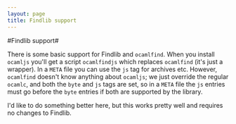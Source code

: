 ```yaml
---
layout: page
title: Findlib support
---
```

#Findlib support#

There is some basic support for Findlib and `ocamlfind`. When you
install `ocamljs` you'll get a script `ocamlfindjs` which replaces
`ocamlfind` (it's just a wrapper). In a `META` file you can use the
`js` tag for archives etc. However, `ocamlfind` doesn't know anything
about `ocamljs`; we just override the regular `ocamlc`, and both the
`byte` and `js` tags are set, so in a `META` file the `js` entries
must go before the `byte` entries if both are supported by the
library.

I'd like to do something better here, but this works pretty well and
requires no changes to Findlib.
